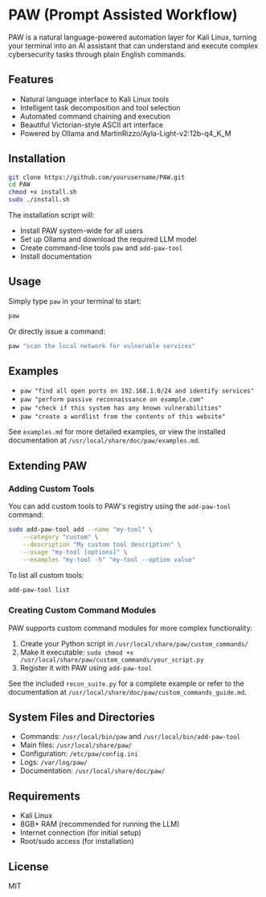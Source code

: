 # PAW (Prompt Assisted Workflow)

PAW is a natural language-powered automation layer for Kali Linux, turning your terminal into an AI assistant that can understand and execute complex cybersecurity tasks through plain English commands.

## Features

- Natural language interface to Kali Linux tools
- Intelligent task decomposition and tool selection
- Automated command chaining and execution
- Beautiful Victorian-style ASCII art interface
- Powered by Ollama and MartinRizzo/Ayla-Light-v2:12b-q4_K_M

## Installation

```bash
git clone https://github.com/yourusername/PAW.git
cd PAW
chmod +x install.sh
sudo ./install.sh
```

The installation script will:
- Install PAW system-wide for all users
- Set up Ollama and download the required LLM model
- Create command-line tools `paw` and `add-paw-tool`
- Install documentation

## Usage

Simply type `paw` in your terminal to start:

```bash
paw
```

Or directly issue a command:

```bash
paw "scan the local network for vulnerable services"
```

## Examples

- `paw "find all open ports on 192.168.1.0/24 and identify services"`
- `paw "perform passive reconnaissance on example.com"`
- `paw "check if this system has any known vulnerabilities"`
- `paw "create a wordlist from the contents of this website"`

See `examples.md` for more detailed examples, or view the installed documentation at `/usr/local/share/doc/paw/examples.md`.

## Extending PAW

### Adding Custom Tools

You can add custom tools to PAW's registry using the `add-paw-tool` command:

```bash
sudo add-paw-tool add --name "my-tool" \
    --category "custom" \
    --description "My custom tool description" \
    --usage "my-tool [options]" \
    --examples "my-tool -h" "my-tool --option value"
```

To list all custom tools:

```bash
add-paw-tool list
```

### Creating Custom Command Modules

PAW supports custom command modules for more complex functionality:

1. Create your Python script in `/usr/local/share/paw/custom_commands/`
2. Make it executable: `sudo chmod +x /usr/local/share/paw/custom_commands/your_script.py`
3. Register it with PAW using `add-paw-tool`

See the included `recon_suite.py` for a complete example or refer to the documentation at `/usr/local/share/doc/paw/custom_commands_guide.md`.

## System Files and Directories

- Commands: `/usr/local/bin/paw` and `/usr/local/bin/add-paw-tool`
- Main files: `/usr/local/share/paw/`
- Configuration: `/etc/paw/config.ini`
- Logs: `/var/log/paw/`
- Documentation: `/usr/local/share/doc/paw/`

## Requirements

- Kali Linux
- 8GB+ RAM (recommended for running the LLM)
- Internet connection (for initial setup)
- Root/sudo access (for installation)

## License

MIT 